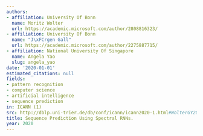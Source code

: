 ```yaml
---
authors:
- affiliation: University Of Bonn
  name: Moritz Wolter
  url: https://academic.microsoft.com/author/2808816323/
- affiliation: University Of Bonn
  name: "J\xFCrgen Gall"
  url: https://academic.microsoft.com/author/2275887715/
- affiliation: National University Of Singapore
  name: Angela Yao
  slug: angela_yao
date: '2020-01-01'
estimated_citations: null
fields:
- pattern recognition
- computer science
- artificial intelligence
- sequence prediction
in: ICANN (1)
src: http://dblp.uni-trier.de/db/conf/icann/icann2020-1.html#WolterGY20
title: Sequence Prediction Using Spectral RNNs.
year: 2020
---
```

